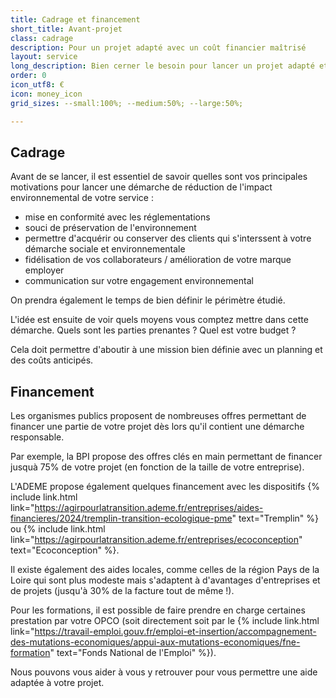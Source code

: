 ```yaml
---
title: Cadrage et financement
short_title: Avant-projet
class: cadrage
description: Pour un projet adapté avec un coût financier maîtrisé
layout: service
long_description: Bien cerner le besoin pour lancer un projet adapté et vérifier s'il existe des aides pour réduire les coûts liés à la réduction de l'impact environnemtal (jusqu'à 80% pris en charge !)
order: 0
icon_utf8: €
icon: money_icon
grid_sizes: --small:100%; --medium:50%; --large:50%;

---
```

## Cadrage

Avant de se lancer, il est essentiel de savoir quelles sont vos principales motivations pour lancer une démarche de réduction de l'impact environnemental de votre service :
- mise en conformité avec les réglementations
- souci de préservation de l'environnement
- permettre d'acquérir ou conserver des clients qui s'interssent à votre démarche sociale et environnementale
- fidélisation de vos collaborateurs / amélioration de votre marque employer
- communication sur votre engagement environnemental

On prendra également le temps de bien définir le périmètre étudié.

L'idée est ensuite de voir quels moyens vous comptez mettre dans cette démarche. Quels sont les parties prenantes ? Quel est votre budget ?

Cela doit permettre d'aboutir à une mission bien définie avec un planning et des coûts anticipés.

## Financement

Les organismes publics proposent de nombreuses offres permettant de financer une partie de votre projet dès lors qu'il contient une démarche responsable.

Par exemple, la BPI propose des offres clés en main permettant de financer jusquà 75% de votre projet (en fonction de la taille de votre entreprise).

L'ADEME propose également quelques financement avec les dispositifs {% include link.html link="https://agirpourlatransition.ademe.fr/entreprises/aides-financieres/2024/tremplin-transition-ecologique-pme" text="Tremplin" %} ou {% include link.html link="https://agirpourlatransition.ademe.fr/entreprises/ecoconception" text="Ecoconception" %}.

Il existe également des aides locales, comme celles de la région Pays de la Loire qui sont plus modeste mais s'adaptent à d'avantages d'entreprises et de projets (jusqu'à 30% de la facture tout de même !).

Pour les formations, il est possible de faire prendre en charge certaines prestation par votre OPCO (soit directement soit par le {% include link.html link="https://travail-emploi.gouv.fr/emploi-et-insertion/accompagnement-des-mutations-economiques/appui-aux-mutations-economiques/fne-formation" text="Fonds National de l'Emploi" %}).

Nous pouvons vous aider à vous y retrouver pour vous permettre une aide adaptée à votre projet.
